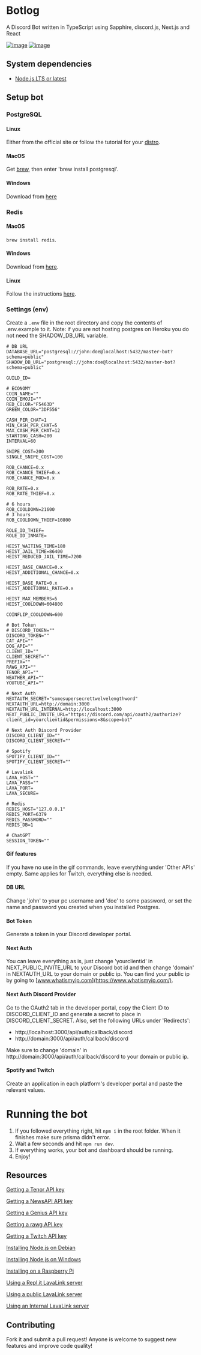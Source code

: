 # Botlog
A Discord Bot written in TypeScript using Sapphire, discord.js, Next.js and React

[![image](https://img.shields.io/badge/language-typescript-blue)](https://www.typescriptlang.org)
[![image](https://img.shields.io/badge/node-%3E%3D%2016.0.0-blue)](https://nodejs.org/)

## System dependencies

- [Node.js LTS or latest](https://nodejs.org/en/download/)

## Setup bot
### PostgreSQL

#### Linux

Either from the official site or follow the tutorial for your [distro](https://www.digitalocean.com/community/tutorial_collections/how-to-install-and-use-postgresql).

#### MacOS

Get [brew](https://brew.sh), then enter 'brew install postgresql'.

#### Windows

Download from [here](https://www.postgresql.org/download/windows/)

### Redis

#### MacOS

`brew install redis`.

#### Windows

Download from [here](https://redis.io/download/).

#### Linux

Follow the instructions [here](https://redis.io/docs/getting-started/installation/install-redis-on-linux/).

### Settings (env)

Create a `.env` file in the root directory and copy the contents of .env.example to it.
Note: if you are not hosting postgres on Heroku you do not need the SHADOW_DB_URL variable.

```env
# DB URL
DATABASE_URL="postgresql://john:doe@localhost:5432/master-bot?schema=public"
SHADOW_DB_URL="postgresql://john:doe@localhost:5432/master-bot?schema=public"

GUILD_ID=

# ECONOMY
COIN_NAME=""
COIN_EMOJI=""
RED_COLOR="F5463D"
GREEN_COLOR="3DF556"

CASH_PER_CHAT=1
MIN_CASH_PER_CHAT=5
MAX_CASH_PER_CHAT=12
STARTING_CASH=200
INTERVAL=60

SNIPE_COST=200
SINGLE_SNIPE_COST=100

ROB_CHANCE=0.x
ROB_CHANCE_THIEF=0.x
ROB_CHANCE_MOD=0.x

ROB_RATE=0.x
ROB_RATE_THIEF=0.x

# 6 hours
ROB_COOLDOWN=21600
# 3 hours
ROB_COOLDOWN_THIEF=10800

ROLE_ID_THIEF=
ROLE_ID_INMATE=

HEIST_WAITING_TIME=180
HEIST_JAIL_TIME=86400
HEIST_REDUCED_JAIL_TIME=7200

HEIST_BASE_CHANCE=0.x
HEIST_ADDITIONAL_CHANCE=0.x

HEIST_BASE_RATE=0.x
HEIST_ADDITIONAL_RATE=0.x

HEIST_MAX_MEMBERS=5
HEIST_COOLDOWN=604800

COINFLIP_COOLDOWN=600

# Bot Token
# DISCORD_TOKEN=""
DISCORD_TOKEN=""
CAT_API=""
DOG_API=""
CLIENT_ID=""
CLIENT_SECRET=""
PREFIX=""
RAWG_API=""
TENOR_API=""
WEATHER_API=""
YOUTUBE_API=""

# Next Auth
NEXTAUTH_SECRET="somesupersecrettwelvelengthword"
NEXTAUTH_URL=http://domain:3000
NEXTAUTH_URL_INTERNAL=http://localhost:3000
NEXT_PUBLIC_INVITE_URL="https://discord.com/api/oauth2/authorize?client_id=yourclientid&permissions=8&scope=bot"

# Next Auth Discord Provider
DISCORD_CLIENT_ID=""
DISCORD_CLIENT_SECRET=""

# Spotify
SPOTIFY_CLIENT_ID=""
SPOTIFY_CLIENT_SECRET=""

# Lavalink
LAVA_HOST=""
LAVA_PASS=""
LAVA_PORT=
LAVA_SECURE=

# Redis
REDIS_HOST="127.0.0.1"
REDIS_PORT=6379
REDIS_PASSWORD=""
REDIS_DB=1

# ChatGPT
SESSION_TOKEN=""
```

#### Gif features

If you have no use in the gif commands, leave everything under 'Other APIs' empty. Same applies for Twitch, everything else is needed.

#### DB URL

Change 'john' to your pc username and 'doe' to some password, or set the name and password you created when you installed Postgres.

#### Bot Token

Generate a token in your Discord developer portal.

#### Next Auth

You can leave everything as is, just change 'yourclientid' in NEXT_PUBLIC_INVITE_URL to your Discord bot id and then change 'domain' in NEXTAUTH_URL to your domain or public ip. You can find your public ip by going to [www.whatismyip.com](https://www.whatismyip.com/).

#### Next Auth Discord Provider

Go to the OAuth2 tab in the developer portal, copy the Client ID to DISCORD_CLIENT_ID and generate a secret to place in DISCORD_CLIENT_SECRET. Also, set the following URLs under 'Redirects':

- http://localhost:3000/api/auth/callback/discord
- http://domain:3000/api/auth/callback/discord

Make sure to change 'domain' in http://domain:3000/api/auth/callback/discord to your domain or public ip.

#### Spotify and Twitch

Create an application in each platform's developer portal and paste the relevant values.

# Running the bot

1. If you followed everything right, hit `npm i` in the root folder. When it finishes make sure prisma didn't error.
2. Wait a few seconds and hit `npm run dev`.
3. If everything works, your bot and dashboard should be running.
4. Enjoy!

## Resources

[Getting a Tenor API key](https://developers.google.com/tenor/guides/quickstart)

[Getting a NewsAPI API key](https://newsapi.org/)

[Getting a Genius API key](https://genius.com/api-clients/new)

[Getting a rawg API key](https://rawg.io/apidocs)

[Getting a Twitch API key](https://github.com/Bacon-Fixation/Master-Bot/wiki/Getting-Your-Twitch-API-Info)

[Installing Node.js on Debian](https://www.digitalocean.com/community/tutorials/how-to-set-up-a-node-js-application-for-production-on-debian-9)

[Installing Node.js on Windows](https://treehouse.github.io/installation-guides/windows/node-windows.html)

[Installing on a Raspberry Pi](https://github.com/galnir/Master-Bot/wiki/Running-the-bot-on-a-Raspberry-Pi)

[Using a Repl.it LavaLink server](https://github.com/galnir/Master-Bot/wiki/Setting-Up-LavaLink-with-a-Replit-server)

[Using a public LavaLink server](https://github.com/galnir/Master-Bot/wiki/Setting-Up-LavaLink-with-a-public-LavaLink-Server)

[Using an Internal LavaLink server](https://github.com/galnir/Master-Bot/wiki/Setting-up-LavaLink-with-an-Internal-LavaLink-server)

## Contributing

Fork it and submit a pull request!
Anyone is welcome to suggest new features and improve code quality!